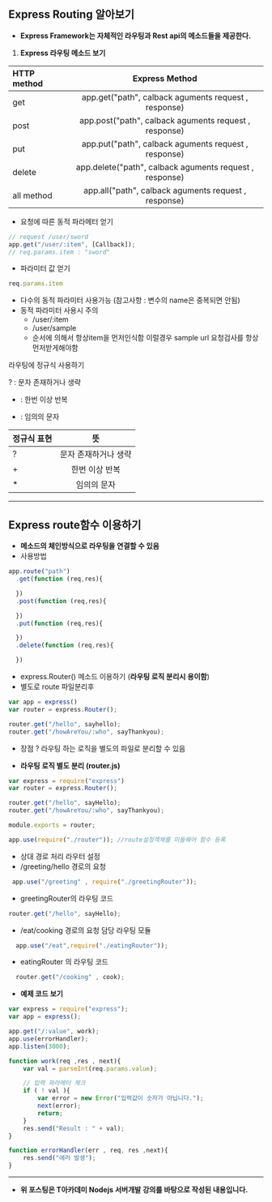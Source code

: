 ## Express Routing 알아보기

- __Express Framework는 자체적인 라우팅과 Rest api의 메소드들을 제공한다.__

1. __Express 라우팅 메소드 보기__

| HTTP method | Express Method |
| :------------ | :-----------: |
| get  | app.get("path", calback aguments request , response) |
| post | app.post("path", calback aguments request , response)  |
| put | app.put("path", calback aguments request , response)|
| delete | app.delete("path", calback aguments request , response) |
| all method | app.all("path", calback aguments request , response) |


- 요청에 따른 동적 파라메터 얻기
```javascript
// request /user/sword
app.get("/user/:item", [Callback]);
// req.params.item : "sword"
```
- 파라미터 값 얻기
```javascript
req.params.item
```
- 다수의 동적 파라미터 사용가능 (참고사항 : 변수의 name은 중복되면 안됨)
- 동적 파라미터 사용시 주의
    - /user/:item
    - /user/sample
    - 순서에 의해서 항상item을 먼저인식함 이럴경우 sample url 요청검사를 항상 먼저받게해야함



라우팅에 정규식 사용하기

? : 문자 존재하거나 생략
+ : 한번 이상 반복
* : 임의의 문자

| 정규식 표현 | 뜻 |
| :------------ | :-----------: |
| ?  | 문자 존재하거나 생략 |
| + | 한번 이상 반복  |
| * | 임의의 문자 |


---


## Express route함수 이용하기

- __메소드의 체인방식으로 라우팅을 연결할 수 있음__
- 사용방법

```javascript
app.route("path")
  .get(function (req,res){

  })
  .post(function (req,res){

  })
  .put(function (req,res){

  })
  .delete(function (req,res){

  })
```

- express.Router() 메소드 이용하기 (__라우팅 로직 분리시 용이함__)
- 별도로 route 파일분리후

```javascript
var app = express()
var router = express.Router();

router.get("/hello", sayhello);
router.get("/howAreYou/:who", sayThankyou);
```
- 장점 ? 라우팅 하는 로직을 별도의 파일로 분리할 수 있음

- __라우팅 로직 별도 분리 (router.js)__

```javascript
var express = require("express")
var router = express.Router();

router.get("/hello", sayHello);
router.get("/howAreYou/:who", sayThankyou);

module.exports = router;
```
```javascript
app.use(require("./router")); //route설정객체를 미들웨어 함수 등록
```


- 상대 경로 처리 라우터 설정
- /greeting/hello 경로의 요청
```javascript
 app.use("/greeting" , require("./greetingRouter"));
```
- greetingRouter의 라우팅 코드
```javascript
router.get("/hello", sayHello);
```

- /eat/cooking 경로의 요청 담당 라우팅 모듈
```javascript
  app.use("/eat",require("./eatingRouter"));
```
- eatingRouter 의 라우팅 코드
```javascript
  router.get("/cooking" , cook);
```

- __예제 코드 보기__
```javascript
var express = require("express");
var app = express();

app.get("/:value", work);
app.use(errorHandler);
app.listen(3000);

function work(req ,res , next){
    var val = parseInt(req.params.value);

    // 입력 파라메터 체크
    if ( ! val ){
        var error = new Error("입력값이 숫자가 아닙니다.");
        next(error);
        return;
    }
    res.send("Result : " + val);
}

function errorHandler(err , req, res ,next){
    res.send("에러 발생");
}
```


---



  - __위 포스팅은 T아카데미 Nodejs 서버개발 강의를 바탕으로 작성된 내용입니다.__
